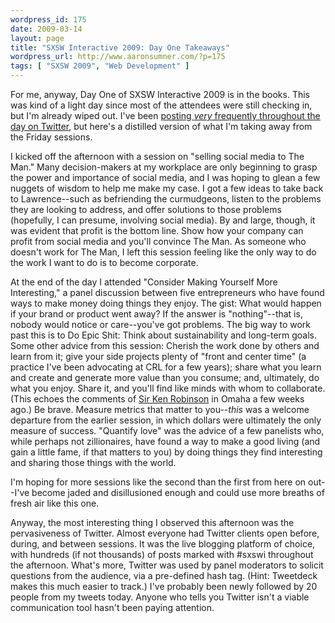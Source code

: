 ```yaml
--- 
wordpress_id: 175
date: 2009-03-14
layout: page
title: "SXSW Interactive 2009: Day One Takeaways"
wordpress_url: http://www.aaronsumner.com/?p=175
tags: [ "SXSW 2009", "Web Development" ]
---
```

For me, anyway, Day One of SXSW Interactive 2009 is in the books. This was kind of a light day since most of the attendees were still checking in, but I'm already wiped out. I've been <a href="http://twitter.com/ruralocity">posting <em>very</em> frequently throughout the day on Twitter</a>, but here's a distilled version of what I'm taking away from the Friday sessions.

I kicked off the afternoon with a session on "selling social media to The Man." Many decision-makers at my workplace are only beginning to grasp the power and importance of social media, and I was hoping to glean a few nuggets of wisdom to help me make my case. I got a few ideas to take back to Lawrence--such as befriending the curmudgeons, listen to the problems they are looking to address, and offer solutions to those problems (hopefully, I can presume, involving social media). By and large, though, it was evident that profit is the bottom line. Show how your company can profit from social media and you'll convince The Man. As someone who doesn't work for The Man, I left this session feeling like the only way to do the work I want to do is to become corporate.

At the end of the day I attended "Consider Making Yourself More Interesting," a panel discussion between five entrepreneurs who have found ways to make money doing things they enjoy. The gist: What would happen if your brand or product went away? If the answer is "nothing"--that is, nobody would notice or care--you've got problems. The big way to work past this is to Do Epic Shit: Think about sustainability and long-term goals. Some other advice from this session: Cherish the work done by others and learn from it; give your side projects plenty of "front and center time" (a practice I've been advocating at CRL for a few years); share what you learn and create and generate more value than you consume; and, ultimately, do what you enjoy. Share it, and you'll find like minds with whom to collaborate. (This echoes the comments of <a href="http://www.aaronsumner.com/2009/03/recap-of-sir-ken-robinsons-talk-in-omaha/">Sir Ken Robinson</a> in Omaha a few weeks ago.) Be brave. Measure metrics that matter to you--<em>this</em> was a welcome departure from the earlier session, in which dollars were ultimately the only measure of success. "Quantify love" was the advice of a few panelists who, while perhaps not zillionaires, have found a way to make a good living (and gain a little fame, if that matters to you) by doing things they find interesting and sharing those things with the world.

I'm hoping for more sessions like the second than the first from here on out--I've become jaded and disillusioned enough and could use more breaths of fresh air like this one.

Anyway, the most interesting thing I observed this afternoon was the pervasiveness of Twitter. Almost everyone had Twitter clients open before, during, and between sessions. It was the live blogging platform of choice, with hundreds (if not thousands) of posts marked with #sxswi throughout the afternoon. What's more, Twitter was used by panel moderators to solicit questions from the audience, via a pre-defined hash tag. (Hint: Tweetdeck makes this much easier to track.) I've probably been newly followed by 20 people from my tweets today. Anyone who tells you Twitter isn't a viable communication tool hasn't been paying attention.
